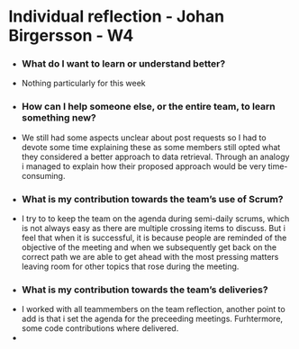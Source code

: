 # Individual reflection - Johan Birgersson - W4

- ### What do I want to learn or understand better?
- Nothing particularly for this week 
- ### How can I help someone else, or the entire team, to learn something new?
- We still had some aspects unclear about post requests so I had to devote some time explaining these as some members still opted what they considered a better approach to data retrieval. Through an analogy i managed to explain how their proposed approach would be very time-consuming.
- ### What is my contribution towards the team’s use of Scrum?
- I try to to keep the team on the agenda during semi-daily scrums, which is not always easy as there are multiple crossing items to discuss. But i feel that when it is successful, it is because people are reminded of the objective of the meeting and when we subsequently get back on the correct path we are able to get ahead with the most pressing matters leaving room for other topics that rose during the meeting.
- ### What is my contribution towards the team’s deliveries?
- I worked with all teammembers on the team reflection, another point to add is that i set the agenda for the preceeding meetings. Furhtermore, some  code contributions where delivered.
- 
